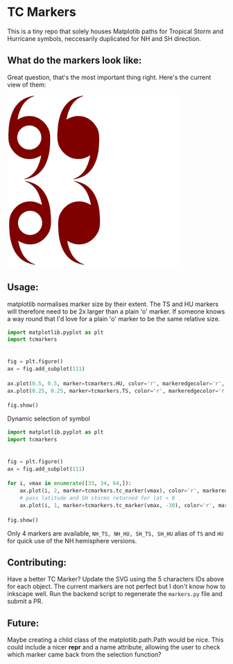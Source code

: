 # TC Markers

This is a tiny repo that solely houses Matplotib paths for Tropical Storm and Hurricane symbols, neccesarily duplicated for NH and SH direction.  

## What do the markers look like:
Great question, that's the most important thing right. Here's the current view of them:

<img src="./backend/TSmeta.svg" alt="See repo for SVG of markers">


## Usage:

matplotlib normalises marker size by their extent.  The TS and HU markers will therefore need to be 2x larger than a plain 'o' marker.  If someone knows a way round that I'd love for a plain 'o' marker to be the same relative size.  


```python
import matplotlib.pyplot as plt
import tcmarkers


fig = plt.figure()
ax = fig.add_subplot(111)

ax.plot(0.5, 0.5, marker=tcmarkers.HU, color='r', markeredgecolor='r', markersize=10)
ax.plot(0.25, 0.25, marker=tcmarkers.TS, color='r', markeredgecolor='r', markersize=10)

fig.show()
```

Dynamic selection of symbol
```python
import matplotlib.pyplot as plt
import tcmarkers


fig = plt.figure()
ax = fig.add_subplot(111)

for i, vmax in enumerate([33, 34, 64,]):
    ax.plot(i, 2, marker=tcmarkers.tc_marker(vmax), color='r', markeredgecolor='r', markersize=10)
    # pass latitude and SH storms returned for lat < 0
    ax.plot(i, 1, marker=tcmarkers.tc_marker(vmax, -30), color='r', markeredgecolor='r', markersize=10)

fig.show()
```
Only 4 markers are available, `NH_TS, NH_HU, SH_TS, SH_HU` alias of `TS` and `HU` for quick use of the NH hemisphere versions.  


## Contributing:
Have a better TC Marker? Update the SVG using the 5 characters IDs above for each object. The current markers are not perfect but I don't know how to inkscape well.  Run the backend script to regenerate the `markers.py` file and submit a PR.  


## Future:
Maybe creating a child class of the matplotlib.path.Path would be nice. This could include a nicer __repr__ and a name attribute, allowing the user to check which marker came back from the selection function?